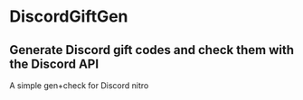 # DiscordGiftGen
## Generate Discord gift codes and check them with the Discord API
A simple gen+check for Discord nitro
